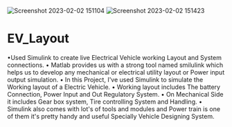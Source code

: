 ![Screenshot 2023-02-02 151104](https://user-images.githubusercontent.com/91152334/221347761-ec0abb98-614e-431e-aad0-055fbd8bbe9a.png)
![Screenshot 2023-02-02 151423](https://user-images.githubusercontent.com/91152334/221347786-1d197c4e-e9a4-4766-ba7e-97373a37341e.png)
# EV_Layout
•Used Simulink to create live Electrical Vehicle working Layout and System connections.
• Matlab provides us with a strong tool named smilulink which helps us to develop any mechanical or electrical utility layout or Power input output simulation.
• In this Project, I've used Simulink to simulate the Working layout of a Electric Vehicle.
• Working layout includes The battery Connection, Power Input and Out Regulatory System.
• On Mechanical Side it includes Gear box system, Tire controlling System and Handling.
• Simulink also comes with lot's of tools and modules and Power train is one of them it's pretty handy and useful Specially Vehicle Designing System.

